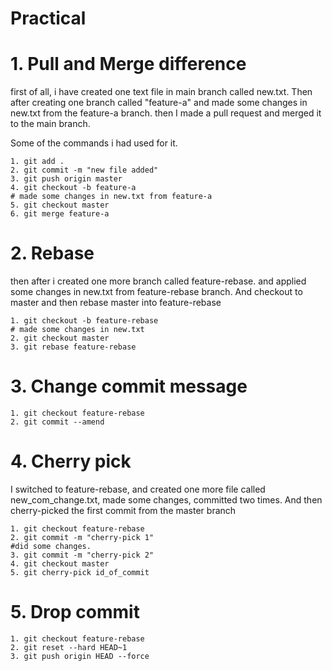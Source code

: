 # Practical
# 1. Pull and Merge difference
first of all, i have created one text file in main branch called new.txt. Then after creating one branch called "feature-a" and made some changes in new.txt from the feature-a branch.
then I made a pull request and merged it to the main branch.

Some of the commands i had used for it.
``` 
1. git add .
2. git commit -m "new file added"
3. git push origin master
4. git checkout -b feature-a
# made some changes in new.txt from feature-a
5. git checkout master
6. git merge feature-a

```

# 2. Rebase 
then after i created one more branch called feature-rebase. and applied some changes in new.txt from feature-rebase branch. And checkout to master and then rebase master into feature-rebase

```
1. git checkout -b feature-rebase
# made some changes in new.txt
2. git checkout master
3. git rebase feature-rebase
```

# 3. Change commit message
```
1. git checkout feature-rebase
2. git commit --amend 
```

# 4. Cherry pick
 I switched to feature-rebase, and created one more file called new_com_change.txt, made some changes, committed two times. And then cherry-picked the first commit from the master branch
 
 ```
 1. git checkout feature-rebase
 2. git commit -m "cherry-pick 1"
 #did some changes.
 3. git commit -m "cherry-pick 2"
 4. git checkout master
 5. git cherry-pick id_of_commit
 
 ```
 
 # 5. Drop commit
```
1. git checkout feature-rebase
2. git reset --hard HEAD~1
3. git push origin HEAD --force 
```
